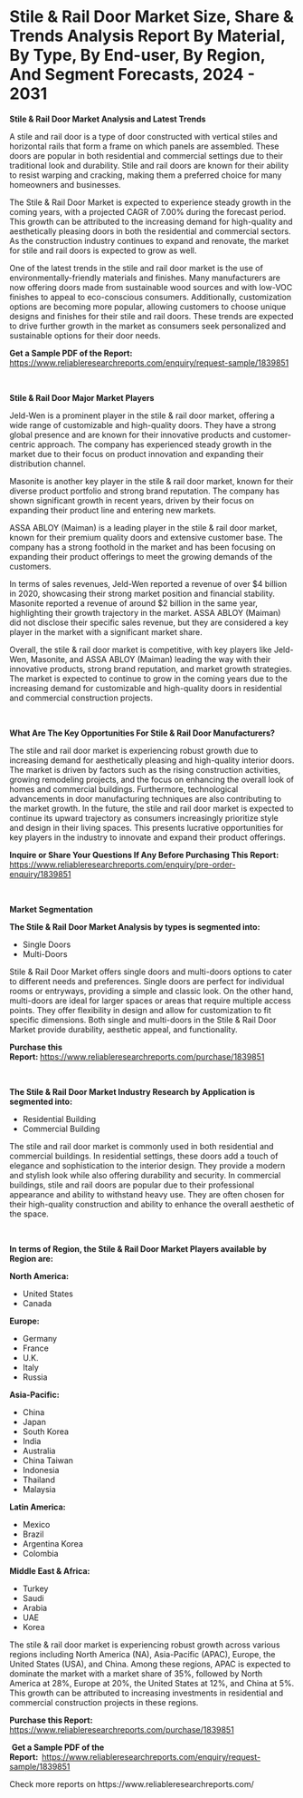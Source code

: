 <p><h1>Stile & Rail Door Market Size, Share & Trends Analysis Report By Material, By Type, By End-user, By Region, And Segment Forecasts, 2024 - 2031</h1></p><p><strong>Stile & Rail Door Market Analysis and Latest Trends</strong></p>
<p><p>A stile and rail door is a type of door constructed with vertical stiles and horizontal rails that form a frame on which panels are assembled. These doors are popular in both residential and commercial settings due to their traditional look and durability. Stile and rail doors are known for their ability to resist warping and cracking, making them a preferred choice for many homeowners and businesses.</p><p>The Stile & Rail Door Market is expected to experience steady growth in the coming years, with a projected CAGR of 7.00% during the forecast period. This growth can be attributed to the increasing demand for high-quality and aesthetically pleasing doors in both the residential and commercial sectors. As the construction industry continues to expand and renovate, the market for stile and rail doors is expected to grow as well.</p><p>One of the latest trends in the stile and rail door market is the use of environmentally-friendly materials and finishes. Many manufacturers are now offering doors made from sustainable wood sources and with low-VOC finishes to appeal to eco-conscious consumers. Additionally, customization options are becoming more popular, allowing customers to choose unique designs and finishes for their stile and rail doors. These trends are expected to drive further growth in the market as consumers seek personalized and sustainable options for their door needs.</p></p>
<p><strong>Get a Sample PDF of the Report:&nbsp;</strong> <a href="https://www.reliableresearchreports.com/enquiry/request-sample/1839851">https://www.reliableresearchreports.com/enquiry/request-sample/1839851</a></p>
<p>&nbsp;</p>
<p><strong>Stile & Rail Door Major Market Players</strong></p>
<p><p>Jeld-Wen is a prominent player in the stile & rail door market, offering a wide range of customizable and high-quality doors. They have a strong global presence and are known for their innovative products and customer-centric approach. The company has experienced steady growth in the market due to their focus on product innovation and expanding their distribution channel.</p><p>Masonite is another key player in the stile & rail door market, known for their diverse product portfolio and strong brand reputation. The company has shown significant growth in recent years, driven by their focus on expanding their product line and entering new markets.</p><p>ASSA ABLOY (Maiman) is a leading player in the stile & rail door market, known for their premium quality doors and extensive customer base. The company has a strong foothold in the market and has been focusing on expanding their product offerings to meet the growing demands of the customers.</p><p>In terms of sales revenues, Jeld-Wen reported a revenue of over $4 billion in 2020, showcasing their strong market position and financial stability. Masonite reported a revenue of around $2 billion in the same year, highlighting their growth trajectory in the market. ASSA ABLOY (Maiman) did not disclose their specific sales revenue, but they are considered a key player in the market with a significant market share.</p><p>Overall, the stile & rail door market is competitive, with key players like Jeld-Wen, Masonite, and ASSA ABLOY (Maiman) leading the way with their innovative products, strong brand reputation, and market growth strategies. The market is expected to continue to grow in the coming years due to the increasing demand for customizable and high-quality doors in residential and commercial construction projects.</p></p>
<p>&nbsp;</p>
<p><strong>What Are The Key Opportunities For Stile & Rail Door Manufacturers?</strong></p>
<p><p>The stile and rail door market is experiencing robust growth due to increasing demand for aesthetically pleasing and high-quality interior doors. The market is driven by factors such as the rising construction activities, growing remodeling projects, and the focus on enhancing the overall look of homes and commercial buildings. Furthermore, technological advancements in door manufacturing techniques are also contributing to the market growth. In the future, the stile and rail door market is expected to continue its upward trajectory as consumers increasingly prioritize style and design in their living spaces. This presents lucrative opportunities for key players in the industry to innovate and expand their product offerings.</p></p>
<p><strong>Inquire or Share Your Questions If Any Before Purchasing This Report:</strong> <a href="https://www.reliableresearchreports.com/enquiry/pre-order-enquiry/1839851">https://www.reliableresearchreports.com/enquiry/pre-order-enquiry/1839851</a></p>
<p>&nbsp;</p>
<p><strong>Market Segmentation</strong></p>
<p><strong>The Stile & Rail Door Market Analysis by types is segmented into:</strong></p>
<p><ul><li>Single Doors</li><li>Multi-Doors</li></ul></p>
<p><p>Stile & Rail Door Market offers single doors and multi-doors options to cater to different needs and preferences. Single doors are perfect for individual rooms or entryways, providing a simple and classic look. On the other hand, multi-doors are ideal for larger spaces or areas that require multiple access points. They offer flexibility in design and allow for customization to fit specific dimensions. Both single and multi-doors in the Stile & Rail Door Market provide durability, aesthetic appeal, and functionality.</p></p>
<p><strong>Purchase this Report:&nbsp;</strong><a href="https://www.reliableresearchreports.com/purchase/1839851">https://www.reliableresearchreports.com/purchase/1839851</a></p>
<p>&nbsp;</p>
<p><strong>The Stile & Rail Door Market Industry Research by Application is segmented into:</strong></p>
<p><ul><li>Residential Building</li><li>Commercial Building</li></ul></p>
<p><p>The stile and rail door market is commonly used in both residential and commercial buildings. In residential settings, these doors add a touch of elegance and sophistication to the interior design. They provide a modern and stylish look while also offering durability and security. In commercial buildings, stile and rail doors are popular due to their professional appearance and ability to withstand heavy use. They are often chosen for their high-quality construction and ability to enhance the overall aesthetic of the space.</p></p>
<p>&nbsp;</p>
<p><strong>In terms of Region, the Stile & Rail Door Market Players available by Region are:</strong></p>
<p>
    <p> <strong> North America: </strong>
        <ul>
            <li>United States</li>
            <li>Canada</li>
        </ul>
        </p> 
    <p> <strong> Europe: </strong>
        <ul>
            <li>Germany</li>
            <li>France</li>
            <li>U.K.</li>
            <li>Italy</li>
            <li>Russia</li>
        </ul>
        </p> 
    <p> <strong> Asia-Pacific: </strong>
        <ul>
            <li>China</li>
            <li>Japan</li>
            <li>South Korea</li>
            <li>India</li>
            <li>Australia</li>
            <li>China Taiwan</li>
            <li>Indonesia</li>
            <li>Thailand</li>
            <li>Malaysia</li>
        </ul>
        </p> 
    <p> <strong> Latin America: </strong>
        <ul>
            <li>Mexico</li>
            <li>Brazil</li>
            <li>Argentina Korea</li>
            <li>Colombia</li>
        </ul>
        </p> 
    <p> <strong> Middle East & Africa: </strong>
        <ul>
            <li>Turkey</li>
            <li>Saudi</li>
            <li>Arabia</li>
            <li>UAE</li>
            <li>Korea</li>
        </ul>
    </p>
    </p>
<p><p>The stile & rail door market is experiencing robust growth across various regions including North America (NA), Asia-Pacific (APAC), Europe, the United States (USA), and China. Among these regions, APAC is expected to dominate the market with a market share of 35%, followed by North America at 28%, Europe at 20%, the United States at 12%, and China at 5%. This growth can be attributed to increasing investments in residential and commercial construction projects in these regions.</p></p>
<p><strong>Purchase this Report: </strong><a href="https://www.reliableresearchreports.com/purchase/1839851">https://www.reliableresearchreports.com/purchase/1839851</a></p>
<p>&nbsp;<strong>Get a Sample PDF of the Report:&nbsp;&nbsp;</strong><a href="https://www.reliableresearchreports.com/enquiry/request-sample/1839851">https://www.reliableresearchreports.com/enquiry/request-sample/1839851</a></p>
<p><strong></strong></p>
<p>Check more reports on https://www.reliableresearchreports.com/</p>